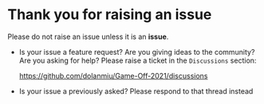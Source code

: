 # Thank you for raising an issue

Please do not raise an issue unless it is an **issue**.

-   Is your issue a feature request? Are you giving ideas to the community? Are you asking for help? Please raise a ticket in the `Discussions` section:

    https://github.com/dolanmiu/Game-Off-2021/discussions

-   Is your issue a previously asked? Please respond to that thread instead
